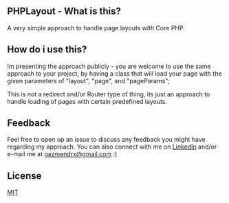 ## PHPLayout - What is this?
A very simple approach to handle page layouts with Core PHP.

## How do i use this?
Im presenting the approach publicly - you are welcome to use the same approach to your project,
by having a class that will load your page with the given parameters of "layout", "page", and "pageParams";

This is not a redirect and/or Router type of thing, its just an approach to handle loading of pages with certain
predefined layouts.

## Feedback

Feel free to open up an issue to discuss any feedback you might have regarding my approach.
You can also connect with me on [LinkedIn](https://www.linkedin.com/in/gazmendrxdev/) and/or e-mail me at gazmendrx@gmail.com :)

## License
[MIT](https://choosealicense.com/licenses/mit/)
